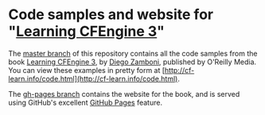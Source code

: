 Code samples and website for "[Learning CFEngine 3](http://cf-learn.info)"
==================================================

The [master
branch](https://github.com/zzamboni/cf-learn.info/tree/master) of this
repository contains all the code samples from the book [Learning
CFEngine 3](http://cf-learn.info), by [Diego
Zamboni](http://zzamboni.org/), published by O'Reilly Media. You can
view these examples in pretty form at
[http://cf-learn.info/code.html](http://cf-learn.info/code.html).

The [gh-pages
branch](https://github.com/zzamboni/cf-learn.info/tree/gh-pages)
contains the website for the book, and is served using GitHub's
excellent [GitHub Pages](http://pages.github.com/) feature.
